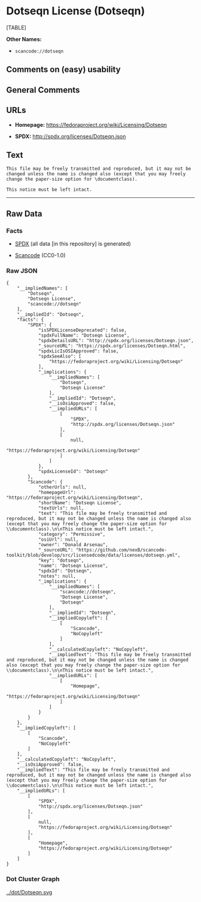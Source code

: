 Dotseqn License (Dotseqn)
=========================

[TABLE]

**Other Names:**

-   `scancode://dotseqn`

Comments on (easy) usability
----------------------------

General Comments
----------------

URLs
----

-   **Homepage:** https://fedoraproject.org/wiki/Licensing/Dotseqn

-   **SPDX:** http://spdx.org/licenses/Dotseqn.json

Text
----

    This file may be freely transmitted and reproduced, but it may not be changed unless the name is changed also (except that you may freely change the paper-size option for \documentclass).

    This notice must be left intact.

------------------------------------------------------------------------

Raw Data
--------

### Facts

-   [SPDX](https://spdx.org/licenses/Dotseqn.html "SPDX") (all data \[in
    this repository\] is generated)

-   [Scancode](https://github.com/nexB/scancode-toolkit/blob/develop/src/licensedcode/data/licenses/dotseqn.yml "Scancode")
    (CC0-1.0)

### Raw JSON

    {
        "__impliedNames": [
            "Dotseqn",
            "Dotseqn License",
            "scancode://dotseqn"
        ],
        "__impliedId": "Dotseqn",
        "facts": {
            "SPDX": {
                "isSPDXLicenseDeprecated": false,
                "spdxFullName": "Dotseqn License",
                "spdxDetailsURL": "http://spdx.org/licenses/Dotseqn.json",
                "_sourceURL": "https://spdx.org/licenses/Dotseqn.html",
                "spdxLicIsOSIApproved": false,
                "spdxSeeAlso": [
                    "https://fedoraproject.org/wiki/Licensing/Dotseqn"
                ],
                "_implications": {
                    "__impliedNames": [
                        "Dotseqn",
                        "Dotseqn License"
                    ],
                    "__impliedId": "Dotseqn",
                    "__isOsiApproved": false,
                    "__impliedURLs": [
                        [
                            "SPDX",
                            "http://spdx.org/licenses/Dotseqn.json"
                        ],
                        [
                            null,
                            "https://fedoraproject.org/wiki/Licensing/Dotseqn"
                        ]
                    ]
                },
                "spdxLicenseId": "Dotseqn"
            },
            "Scancode": {
                "otherUrls": null,
                "homepageUrl": "https://fedoraproject.org/wiki/Licensing/Dotseqn",
                "shortName": "Dotseqn License",
                "textUrls": null,
                "text": "This file may be freely transmitted and reproduced, but it may not be changed unless the name is changed also (except that you may freely change the paper-size option for \\documentclass).\n\nThis notice must be left intact.",
                "category": "Permissive",
                "osiUrl": null,
                "owner": "Donald Arsenau",
                "_sourceURL": "https://github.com/nexB/scancode-toolkit/blob/develop/src/licensedcode/data/licenses/dotseqn.yml",
                "key": "dotseqn",
                "name": "Dotseqn License",
                "spdxId": "Dotseqn",
                "notes": null,
                "_implications": {
                    "__impliedNames": [
                        "scancode://dotseqn",
                        "Dotseqn License",
                        "Dotseqn"
                    ],
                    "__impliedId": "Dotseqn",
                    "__impliedCopyleft": [
                        [
                            "Scancode",
                            "NoCopyleft"
                        ]
                    ],
                    "__calculatedCopyleft": "NoCopyleft",
                    "__impliedText": "This file may be freely transmitted and reproduced, but it may not be changed unless the name is changed also (except that you may freely change the paper-size option for \\documentclass).\n\nThis notice must be left intact.",
                    "__impliedURLs": [
                        [
                            "Homepage",
                            "https://fedoraproject.org/wiki/Licensing/Dotseqn"
                        ]
                    ]
                }
            }
        },
        "__impliedCopyleft": [
            [
                "Scancode",
                "NoCopyleft"
            ]
        ],
        "__calculatedCopyleft": "NoCopyleft",
        "__isOsiApproved": false,
        "__impliedText": "This file may be freely transmitted and reproduced, but it may not be changed unless the name is changed also (except that you may freely change the paper-size option for \\documentclass).\n\nThis notice must be left intact.",
        "__impliedURLs": [
            [
                "SPDX",
                "http://spdx.org/licenses/Dotseqn.json"
            ],
            [
                null,
                "https://fedoraproject.org/wiki/Licensing/Dotseqn"
            ],
            [
                "Homepage",
                "https://fedoraproject.org/wiki/Licensing/Dotseqn"
            ]
        ]
    }

### Dot Cluster Graph

[../dot/Dotseqn.svg](../dot/Dotseqn.svg "../dot/Dotseqn.svg")